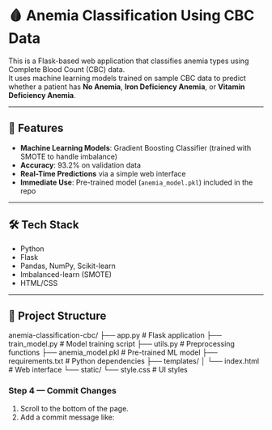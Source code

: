 # 🩸 Anemia Classification Using CBC Data

This is a Flask-based web application that classifies anemia types using Complete Blood Count (CBC) data.  
It uses machine learning models trained on sample CBC data to predict whether a patient has **No Anemia**, **Iron Deficiency Anemia**, or **Vitamin Deficiency Anemia**.

---

## 🚀 Features
- **Machine Learning Models**: Gradient Boosting Classifier (trained with SMOTE to handle imbalance)
- **Accuracy**: 93.2% on validation data
- **Real-Time Predictions** via a simple web interface
- **Immediate Use**: Pre-trained model (`anemia_model.pkl`) included in the repo

---

## 🛠 Tech Stack
- Python
- Flask
- Pandas, NumPy, Scikit-learn
- Imbalanced-learn (SMOTE)
- HTML/CSS

---

## 📂 Project Structure
anemia-classification-cbc/
├── app.py               # Flask application
├── train_model.py       # Model training script
├── utils.py             # Preprocessing functions
├── anemia_model.pkl     # Pre-trained ML model
├── requirements.txt     # Python dependencies
├── templates/
│   └── index.html       # Web interface
└── static/
    └── style.css        # UI styles

### **Step 4 — Commit Changes**
1. Scroll to the bottom of the page.  
2. Add a commit message like:  

